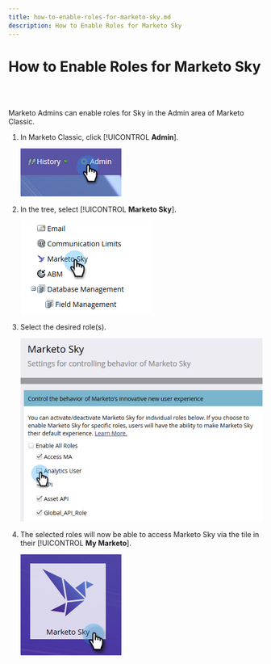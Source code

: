 ```yaml
---
title: how-to-enable-roles-for-marketo-sky.md
description: How to Enable Roles for Marketo Sky 
---
```


# How to Enable Roles for Marketo Sky

<br>&nbsp;

Marketo Admins can enable roles for Sky in the Admin area of Marketo Classic.

1. In Marketo Classic, click [!UICONTROL **Admin**].

   ![Image One](/help/sky/assets/home/how-to-enable-roles-for-marketo-sky/how-to-enable-roles-for-marketo-sky-1.png)

1. In the tree, select [!UICONTROL **Marketo Sky**].

   ![Image Two](/help/sky/assets/home/how-to-enable-roles-for-marketo-sky/how-to-enable-roles-for-marketo-sky-2.png)

1. Select the desired role(s).

   ![Image Three](/help/sky/assets/home/how-to-enable-roles-for-marketo-sky/how-to-enable-roles-for-marketo-sky-3.png)

1. The selected roles will now be able to access Marketo Sky via the tile in their [!UICONTROL **My Marketo**].

   ![Image Four](/help/sky/assets/home/how-to-enable-roles-for-marketo-sky/how-to-enable-roles-for-marketo-sky-4.png)